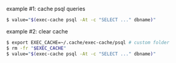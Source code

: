 example #1: cache psql queries
```bash
$ value="$(exec-cache psql -At -c "SELECT ..." dbname)"
```

example #2: clear cache

```bash
$ export EXEC_CACHE=~/.cache/exec-cache/psql # custom folder
$ rm -fr "$EXEC_CACHE"
$ value="$(exec-cache psql -At -c "SELECT ..." dbname)"
```
